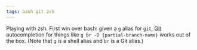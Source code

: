 ```yaml
---
tags: bash git zsh
---
```


Playing with zsh. First win over bash: given a `g` alias for `git`, [Git](/wiki/Git) autocompletion for things like `g br -D {partial-branch-name}` works out of the box. (Note that `g` is a shell alias and `br` is a Git alias.)
